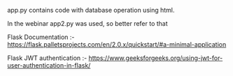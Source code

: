 app.py contains code with database operation using html.


In the webinar app2.py was used, so better refer to that

Flask Documentation :- https://flask.palletsprojects.com/en/2.0.x/quickstart/#a-minimal-application

Flask JWT authentication :- https://www.geeksforgeeks.org/using-jwt-for-user-authentication-in-flask/
